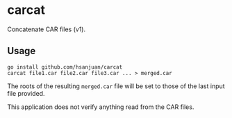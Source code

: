 # carcat

Concatenate CAR files (v1).

## Usage

```
go install github.com/hsanjuan/carcat
carcat file1.car file2.car file3.car ... > merged.car
```

The roots of the resulting `merged.car` file will be set to those of the last
input file provided.

This application does not verify anything read from the CAR files.
